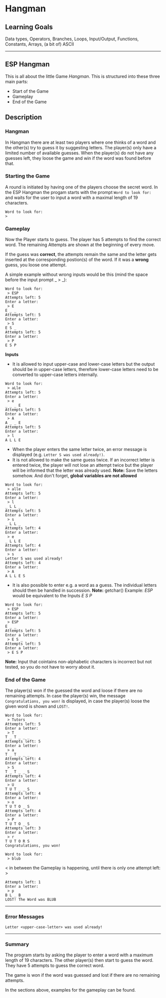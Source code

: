 # Hangman

## Learning Goals

Data types, Operators, Branches, Loops, Input/Output, Functions, Constants, Arrays, (a bit of) ASCII

---

## ESP Hangman

This is all about the little Game _Hangman_.
This is structured into these three main parts:

- Start of the Game
- Gameplay
- End of the Game

## Description

### Hangman

In Hangman there are at least two players where one thinks of a word and the other(s) try to guess it by suggesting letters. The player(s) only have a limited number of available guesses. When the player(s) do not have any guesses left, they loose the game and win if the word was found before that.

### Starting the Game

A round is initiated by having one of the players choose the secret word.
In the ESP Hangman the progam starts with the prompt `Word to look for: ` and waits for the user to input a word with a maximal length of 19 characters.

```
Word to look for:
>
```

### Gameplay

Now the Player starts to guess.
The player has 5 attempts to find the correct word. The remaining Attempts are shown at the beginning of every move.

If the guess was **correct**, the attempts remain the same and the letter gets inserted at the corresponding postion(s) of the word. If it was a **wrong** guess, you loose one attempt.

A simple example without wrong inputs would be this (mind the space before the input prompt _ > _):

```
Word to look for:
 > ESP
Attempts left: 5
Enter a letter:
 > E
E _ _
Attempts left: 5
Enter a letter:
 > S
E S _
Attempts left: 5
Enter a letter:
 > P
E S P
```

**Inputs**

- It is allowed to input upper-case and lower-case letters but the output should be in upper-case letters, therefore lower-case letters need to be converted to upper-case letters internally.

```
Word to look for:
 > aLle
Attempts left: 5
Enter a letter:
 > e
_ _ _ E
Attempts left: 5
Enter a letter:
 > A
A _ _ E
Attempts left: 5
Enter a letter:
 > l
A L L E
```

- When the player enters the same letter twice, an error message is displayed (e.g. `Letter S was used already!)`.
- It is not allowed to make the same guess twice. If an incorrect letter is entered twice, the player will not lose an attempt twice but the player will be informed that the letter was already used. **Note:** Save the letters somehow. And don't forget, **global variables are not allowed**

```
Word to look for:
 > alle
Attempts left: 5
Enter a letter:
 > l
_ L L _
Attempts left: 5
Enter a letter:
 > s
_ L L _
Attempts left: 4
Enter a letter:
 > e
_ L L E
Attempts left: 4
Enter a letter:
 > s
Letter S was used already!
Attempts left: 4
Enter a letter:
 > A
A L L E S
```

- It is also possible to enter e.g. a word as a guess. The individual letters should then be handled in succession. **Note:** getchar()
  Example: _ESP_ would be equivalent to the Inputs _E_ _S_ _P_

```
Word to look for:
 > ESP
Attempts left: 5
Enter a letter:
 > ESP
E _ _
Attempts left: 5
Enter a letter:
 > E S _
Attempts left: 5
Enter a letter:
 > E S P
```

**Note:** Input that cointains non-alphabetic characters is incorrect but not tested, so you do not have to worry about it.

### End of the Game

The player(s) won if the guessed the word and loose if there are no remaining attempts.
In case the player(s) win, the message `Congratulations, you won!` is displayed, in case the player(s) loose the given word is shown and `LOST!`.

```
Word to look for:
 > Tutors
Attempts left: 5
Enter a letter:
 > T
T _ T _ _ _
Attempts left: 5
Enter a letter:
 > a
T _ T _ _ _
Attempts left: 4
Enter a letter:
 > S
T _ T _ _ S
Attempts left: 4
Enter a letter:
 > U
T U T _ _ S
Attempts left: 4
Enter a letter:
 > o
T U T O _ S
Attempts left: 4
Enter a letter:
 > P
T U T O _ S
Attempts left: 3
Enter a letter:
 > r
T U T O R S
Congratulations, you won!
```

```
Word to look for:
 > blub
```

< in between the Gameplay is happening, until there is only one attempt left: >

```
Attempts left: 1
Enter a letter:
 > p
B L _ B
LOST! The Word was BLUB
```

---

### Error Messages

```
Letter <upper-case-letter> was used already!
```

---

### Summary

The program starts by asking the player to enter a word with a maximum length of 19 characters.
The other player(s) then start to guess the word. They have 5 attempts to guess the correct word.

The game is won if the word was guessed and lost if there are no remaining attempts.

In the sections above, examples for the gameplay can be found.
